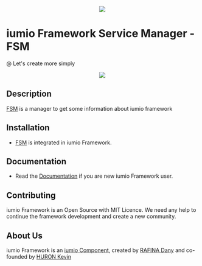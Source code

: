 
<p align="center"><a href="https://framework.iumio.com" target="_blank">
    <img src="https://framework.iumio.com/iumio-black.png">
</a></p>

iumio Framework Service Manager - FSM
================

@ Let's create more simply

<p align="center"><a href="https://framework.iumio.com" target="_blank">
    <img src="https://travis-ci.org/iumio-team/iumio-framework.svg?branch=master">
</a></p>


Description
------------

[FSM][1] is a manager to get some information about iumio framework

Installation
------------

* [FSM][1] is integrated in iumio Framework.

Documentation
-------------

* Read the [Documentation][4] if you are new iumio Framework user.


Contributing
------------

iumio Framework is an Open Source with MIT Licence.
We need any help to continue the framework development and create a new community.


About Us
--------

iumio Framework is an [iumio Component][5], created by [RAFINA Dany][6] and co-founded by [HURON Kevin][7]

[1]: https://framework.iumio.com
[4]: https://framework.iumio.com/doc
[5]: https://components.iumio.com
[6]: https://www.linkedin.com/in/dany-rafina-672041b3/
[7]: http://kevinhuron.fr/



